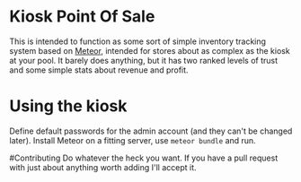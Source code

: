 # Kiosk Point Of Sale
This is intended to function as some sort of simple inventory tracking system based on [Meteor](meteor.com), intended for stores about as complex as the kiosk at your pool. It barely does anything, but it has two ranked levels of trust and some simple stats about revenue and profit.

# Using the kiosk
Define default passwords for the admin account (and they can't be changed later). Install Meteor on a fitting server, use `meteor bundle` and run.

#Contributing
Do whatever the heck you want. If you have a pull request with just about anything worth adding I'll accept it.
